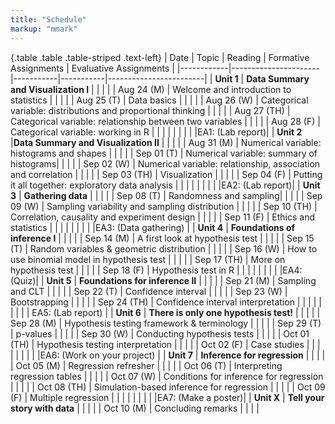 ```yaml
---
title: "Schedule"
markup: "mmark"
---
```


{.table .table .table-striped .text-left}
| Date       | Topic              | Reading | Formative Assignments | Evaluative Assignments |
|------------|----------------------|-----------|-----------|------------------------|
| **Unit 1**     | **Data Summary and Visualization I** |           |           |                        |
| Aug 24 (M) |  Welcome and introduction to statistics |           |           |                        |
| Aug 25 (T) |  Data basics |      |     |                        |
| Aug 26 (W) |  Categorical variable: distributions and proportional thinking |           |           |                        |
| Aug 27 (TH) | Categorical variable: relationship between two variables  |     |           |                        |
| Aug 28 (F) | Categorical variable: working in R  |   |           |            |
| | | | |EA1: (Lab report)|
| **Unit 2**     |**Data Summary and Visualization II** |           |           |                        |
| Aug 31 (M) |  Numerical variable: histograms and shapes |   |           |                        |
| Sep 01 (T) |  Numerical variable: summary of histograms|   |           |                        |
| Sep 02 (W) |  Numerical variable: relationship, association and correlation |     |           |                        |
| Sep 03 (TH) | Visualization  |           |           |                        |
| Sep 04 (F) | Putting it all together: exploratory data analysis |           |           |                        |
| | | | |EA2: (Lab report)|
| **Unit 3**     | **Gathering data** |           |           |                        |
| Sep 08 (T) |  Randomness and sampling|   |           |                        |
| Sep 09 (W) |  Sampling variability and sampling distribution |  |           |                        |
| Sep 10 (TH) | Correlation, causality and experiment design  |           |           |                        |
| Sep 11 (F) |  Ethics and statistics  |   |           |                        |
| | | | |EA3: (Data gathering) |
| **Unit 4**     | **Foundations of inference I** |           |           |                        |
| Sep 14 (M) |  A first look at hypothesis test |   |           |                        |
| Sep 15 (T) | Random variables & geometric distribution  |  |           |                        |
| Sep 16 (W) | How to use binomial model in hypothesis test |   |           |                        |
| Sep 17 (TH) | More on hypothesis test |  |        |                        |
| Sep 18 (F) | Hypothesis test in R |  |           |                        |
| | | | |EA4: (Quiz)|
| **Unit 5**  | **Foundations for inference II** |           |           |                        |
| Sep 21 (M) |  Sampling and CLT |  |           |                        |
| Sep 22 (T) |  Confidence interval |  |           |                        |
| Sep 23 (W) |  Bootstrapping |  |           |                        |
| Sep 24 (TH) | Confidence interval interpretation |  |           |                        |
| | | | | EA5: (Lab report) |
| **Unit 6**     | **There is only one hypothesis test!** |           |           |                        |
| Sep 28 (M) | Hypothesis testing framework & terminology |    |           |                        |
| Sep 29 (T) | p-values |   |           |                        |
| Sep 30 (W) | Conducting hypothesis tests |  |           |                        |
| Oct 01 (TH) | Hypothesis testing interpretation |  |           |                        |
| Oct 02 (F) |  Case studies | |           |                        |
| | | | |EA6: (Work on your project) |
| **Unit 7**     | **Inference for regression** |           |           |                        |
| Oct 05 (M) |  Regression refresher |  |           |                        |
| Oct 06 (T) |  Interpreting regression tables |   |           |                        |
| Oct 07 (W) |  Conditions for inference for regression  |  |           |                        |
| Oct 08 (TH) | Simulation-based inference for regression | |           |                        |
| Oct 09 (F) |  Multiple regression |  |           |                        |
| | | | |EA7: (Make a poster)|
| **Unit X**     | **Tell your story with data** |           |           |                        |
| Oct 10 (M) | Concluding remarks |           |           |                        |
